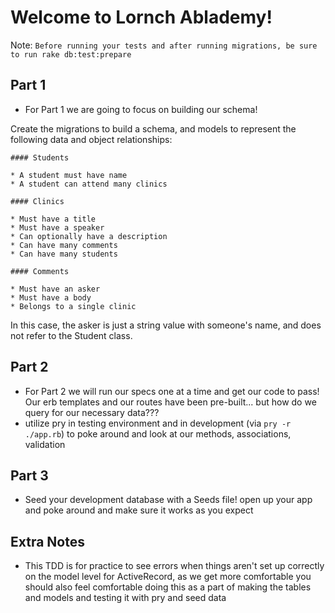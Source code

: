 # Welcome to Lornch Ablademy!

Note: `Before running your tests and after running migrations, be sure to run rake db:test:prepare`

## Part 1
  * For Part 1 we are going to focus on building our schema!

  Create the migrations to build a schema, and models to represent the following data and object relationships:

```
#### Students

* A student must have name
* A student can attend many clinics

#### Clinics

* Must have a title
* Must have a speaker
* Can optionally have a description
* Can have many comments
* Can have many students

#### Comments

* Must have an asker
* Must have a body
* Belongs to a single clinic
```

In this case, the asker is just a string value with someone's name, and does not refer to the Student class.

## Part 2
  * For Part 2 we will run our specs one at a time and get our code to pass!  Our erb templates and our routes have been pre-built... but how do we query for our necessary data???
  * utilize pry in testing environment and in development (via `pry -r ./app.rb`) to poke around and look at our methods, associations, validation

## Part 3
  * Seed your development database with a Seeds file!  open up your app and poke around and make sure it works as you expect

## Extra Notes
  * This TDD is for practice to see errors when things aren't set up correctly on the model level for ActiveRecord, as we get more comfortable you should also feel comfortable doing this as a part of making the tables and models and testing it with pry and seed data
